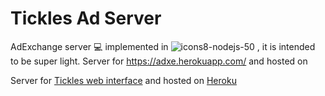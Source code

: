 # Tickles Ad Server
AdExchange server :computer: implemented in ![icons8-nodejs-50](https://user-images.githubusercontent.com/17042186/41353038-c5c65b46-6f23-11e8-952c-cc99ef6792d0.png) , it is intended to be super light. Server for https://adxe.herokuapp.com/ and hosted on 

Server for [Tickles web interface](https://github.com/DannySofftie/tickles-adx) and hosted on [Heroku](https://adxserver.herokuapp.com/)
